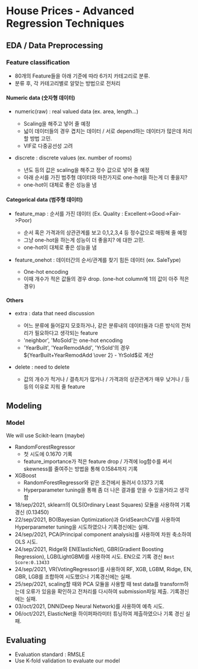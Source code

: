 # House Prices - Advanced Regression Techniques

## EDA / Data Preprocessing

### Feature classification
- 80개의 Feature들을 아래 기준에 따라 6가지 카테고리로 분류.
- 분류 후, 각 카테고리별로 알맞는 방법으로 전처리

#### Numeric data (숫자형 데이터)
- numeric(raw) : real valued data (ex. area, length...)
  - Scaling을 해주고 넣어 줄 예정
  - 넓이 데이터들의 경우 겹치는 데이터 / 서로 depend하는 데이터가 많은데 처리 할 방법 고민.
  - VIF로 다중공선성 고려

- discrete : discrete values (ex. number of rooms)
  - 년도 등의 값은 scaling을 해주고 정수 값으로 넣어 줄 예정
  - 아래 순서를 가진 범주형 데이터와 마찬가지로 one-hot을 하는게 더 좋을지?
  - one-hot이 대체로 좋은 성능을 냄

#### Categorical data (범주형 데이터)
- feature_map : 순서를 가진 데이터 (Ex. Quality : Excellent->Good->Fair->Poor)
  - 순서 혹은 가격과의 상관관계를 보고 0,1,2,3,4 등 정수값으로 매핑해 줄 예정
  - 그냥 one-hot을 하는게 성능이 더 좋을지? 에 대한 고민.
  - one-hot이 대체로 좋은 성능을 냄

- feature_onehot : 데이터간의 순서/관계를 찾기 힘든 데이터 (ex. SaleType)
  - One-hot encoding
  - 이때 개수가 적은 값들의 경우 drop. (one-hot column에 1의 값이 아주 적은 경우)

#### Others
- extra : data that need discussion
  - 어느 분류에 들어갈지 모호하거나, 같은 분류내의 데이터들과 다른 방식의 전처리가 필요하다고 생각되는 feature
  - 'neighbor', 'MoSold'는 one-hot encoding
  - 'YearBuilt', 'YearRemodAdd', 'YrSold'의 경우 ${YearBuilt+YearRemodAdd \over 2} - YrSold$로 계산
  
- delete : need to delete
  - 값의 개수가 적거나 / 결측치가 많거나 / 가격과의 상관관계가 매우 낮거나 / 등등의 이유로 지워 줄 feature

## Modeling

### Model
We will use Scikit-learn (maybe)
- RandomForestRegressor
  - 첫 시도에 0.1670 기록
  - feature_importance가 적은 feature drop / 가격에 log함수를 써서 skewness를 줄여주는 방법을 통해 0.1584까지 기록
- XGBoost 
  - RandomForestRegressor와 같은 조건에서 돌려서 0.1373 기록
  - Hyperparameter tuning을 통해 좀 더 나은 결과를 얻을 수 있을거라고 생각함
- 18/sep/2021, sklearn의 OLS(Ordinary Least Squares) 모듈을 사용하여 기록경신 (0.13450)
- 22/sep/2021, BO(Bayesian Optimization)과 GridSearchCV를 사용하여 Hyperparameter tuning을 시도하였으나 기록경신에는 실패.
- 24/sep/2021, PCA(Principal component analysis)를 사용하여 차원 축소하여 OLS 시도.
- 24/sep/2021, Ridge와 EN(ElasticNet), GBR(Gradient Boosting Regression), LGB(LightGBM)를 사용하여 시도. EN으로 기록 경신 `Best Score:0.13433`
- 24/sep/2021, VR(VotingRegressor)를 사용하여 RF, XGB, LGBM, Ridge, EN, GBR, LGB를 조합하여 시도했으나 기록경신에는 실패.
- 25/sep/2021, scaling할 때와 PCA 모듈을 사용할 때 test data를 transform하는데 오류가 있음을 확인하고 전처리를 다시하여 submission파일 제출. 기록경신에는 실패.
- 03/oct/2021, DNN(Deep Neural Network)를 사용하여 예측 시도.
- 06/oct/2021, ElasticNet을 하이퍼파라미터 튜닝하여 제출하였으나 기록 경신 실패.

## Evaluating
- Evaluation standard : RMSLE
- Use K-fold validation to evaluate our model
